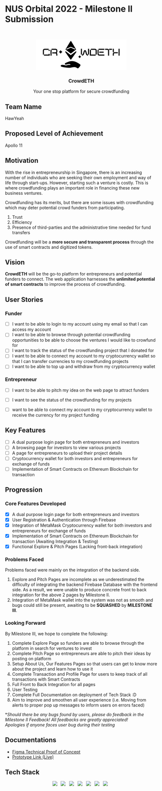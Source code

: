 # NUS Orbital 2022 - Milestone II Submission

<!-- PROJECT LOGO -->
<br />
<div align="center">
  <p style="text-align:center;"><img src="./src/images/Logo-Invert.png" alt="Logo" width="300" height="100">

  <h3 align="center">CrowdETH</h3>
  
  <p align="center">
    Your one stop platform for secure crowdfunding
  </p>
</div>

## Team Name
HawYeah

## Proposed Level of Achievement
Apollo 11

## Motivation

With the rise in entrepreneurship in Singapore, there is an increasing number of individuals who are seeking their own employment and way of life through start-ups.
However, starting such a venture is costly. This is where crowdfunding plays an important role in financing these new business ventures.

Crowdfunding has its merits, but there are some issues with crowdfunding which may deter potential crowd funders from participating.
1. Trust
2. Efficiency
3. Presence of third-parties and the administrative time needed for fund transfers

Crowdfunding will be a **more secure and transparent process** through the use of smart contracts and digitized tokens.

## Vision

**CrowdETH** will be the go-to platform for entrepreneurs and potential funders to connect. The web application harnesses the **unlimited potential of smart contracts** to improve the process of crowdfunding.

## User Stories
### Funder
- [ ] I want to be able to login to my account using my email so that I can access my account
- [ ] I want to be able to browse through potential crowdfunding opportunities to be able to choose the ventures I would like to crowfund for
- [ ] I want to track the status of the crowdfunding project that I donated for 
- [ ] I want to be able to connect my account to my cryptocurrency wallet so that I can transfer currencies to my crowdfunding projects
- [ ] I want to be able to top up and withdraw from my cryptocurrency wallet

### Entrepreneur
- [ ] I want to be able to pitch my idea on the web page to attract funders
- [ ] I want to see the status of the crowdfunding for my projects 
- [ ] want to be able to connect my account to my cryptocurrency wallet to receive the currency for my project funding


## Key Features
- [ ] A dual purpose login page for both entrepreneurs and investors
- [ ] A browsing page for investors to view various projects
- [ ] A page for entrepreneurs to upload their project details
- [ ] Cryptocurrency wallet for both investors and entrepreneurs for exchange of funds
- [ ] Implementation of Smart Contracts on Ethereum Blockchain for transaction

## Progression
### Core Features Developed
- [x] A dual purpose login page for both entrepreneurs and investors
- [x] User Registration & Authentication through Firebase
- [x] Integration of MetaMask Cryptocurrency wallet for both investors and entrepreneurs for exchange of funds
- [x] Implementation of Smart Contracts on Ethereum Blockchain for transaction (Awaiting Integration & Testing)
- [x] Functional Explore & Pitch Pages (Lacking front-back integration)

### Problems Faced
Problems faced were mainly on the integration of the backend side. 
1.  Explore and Pitch Pages are incomplete as we underestimated the difficulty of integrating the backend Firebase Database with the frontend side. As a result, we were unable to produce concrete front to back integration for the above 2 pages by Milestone II.
2.  Integration of MetaMask wallet into the system was not as smooth and bugs could still be present, awaiting to be **SQUASHED** by **MILESTONE III**.

### Looking Forward  
By Milestone III, we hope to complete the following:
1.  Complete Explore Page so funders are able to browse through the platform in search for ventures to invest
2.  Complete Pitch Page so entrepreneurs are able to pitch their ideas by posting on platform
3.  Setup About Us, Our Features Pages so that users can get to know more about the project and learn how to use it
4.  Complete Transaction and Profile Page for users to keep track of all transactions with Smart Contracts
5.  Full Front to Back Integration for all pages
6.  User Testing
7.  Complete Full Documentation on deployment of Tech Stack :D
8.  Aim to improve and smoothen all user experience (i.e. Moving from alerts to proper pop up messages to inform users on errors faced)   


*_Should there be any bugs found by users, please do feedback in the Milestone II Feedback! All feedbacks are greatly appreciated!_  
_Apologies if anyone faces user bug during their testing_

## Documentations

- [Figma Technical Proof of Concept](https://www.figma.com/proto/uPUSzbwsr3ooL7ELvyhIEj/CrowdETH-Wireframing?node-id=500073%3A404&scaling=scale-down&page-id=500073%3A267&starting-point-node-id=500073%3A404)
- [Prototype Link (Live)](https://nus-crowdeth.herokuapp.com)

## Tech Stack
 <!-- markdownlint-disable MD033 -->
 <!-- The lack of line breaks within anchor tags is due to a weird underline appearing when line breaks are present. -->
<p align="center">
  <a href="https://en.wikipedia.org/wiki/HTML5" title="HTML"><img src="https://upload.wikimedia.org/wikipedia/commons/thumb/6/61/HTML5_logo_and_wordmark.svg/130px-HTML5_logo_and_wordmark.svg.png" height="65" width="auto" /></a>
  &nbsp;
  <a href="https://en.wikipedia.org/wiki/CSS" title="CSS"><img src="https://upload.wikimedia.org/wikipedia/commons/thumb/d/d5/CSS3_logo_and_wordmark.svg/120px-CSS3_logo_and_wordmark.svg.png" height="65" width="auto" /></a>
  &nbsp;
  <a href="https://reactjs.org" title="React"><img src="https://upload.wikimedia.org/wikipedia/commons/thumb/a/a7/React-icon.svg/220px-React-icon.svg.png" height="65" width="auto" /></a>
  &nbsp;
  <a href="https://nodejs.org/en/" title="Node.js"><img src="https://nodejs.org/static/images/logo.svg" height="65" width="auto" /></a>
  &nbsp;
  <a href="https://ethereum.org/en/" title="Ethereum"><img src="https://ethereum.org/static/6b935ac0e6194247347855dc3d328e83/cdbe4/eth-diamond-black.webp" height="65" width="auto" /></a>
  &nbsp;
  <a href="https://soliditylang.org/" title="MetaMask"><img src="https://docs.metamask.io/metamask-fox.svg" height="65" width="auto" /></a>
  &nbsp;
  <a href="https://soliditylang.org/" title="Solidity"><img src="https://soliditylang.org/images/logo.svg" height="65" width="auto" /></a>
  &nbsp;
  
</p>
<!-- markdownlint-enable MD033 -->